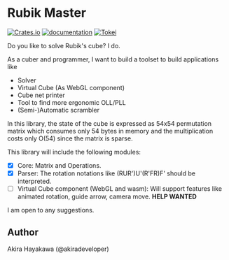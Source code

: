 # Rubik Master

[![Crates.io](https://img.shields.io/crates/v/rubikmaster.svg)](https://crates.io/crates/rubikmaster)
[![documentation](https://docs.rs/rubikmaster/badge.svg)](https://docs.rs/rubikmaster)
[![Tokei](https://tokei.rs/b1/github/akiradeveloper/rubikmaster)](https://github.com/akiradeveloper/rubikmaster)

Do you like to solve Rubik's cube? I do.

As a cuber and programmer, I want to build a
toolset to build applications like

- Solver
- Virtual Cube (As WebGL component)
- Cube net printer
- Tool to find more ergonomic OLL/PLL
- (Semi-)Automatic scrambler

In this library, the state of the cube is expressed as
54x54 permutation matrix which consumes only 54 bytes in memory and
the multiplication costs only O(54) since the matrix is sparse.

This library will include the following modules:

- [x] Core: Matrix and Operations.
- [x] Parser: The rotation notations like (RUR')U'(R'FR)F' should be interpreted.
- [ ] Virtual Cube component (WebGL and wasm): Will support features like animated rotation, guide arrow, camera move. **HELP WANTED**

I am open to any suggestions.

## Author

Akira Hayakawa (@akiradeveloper)